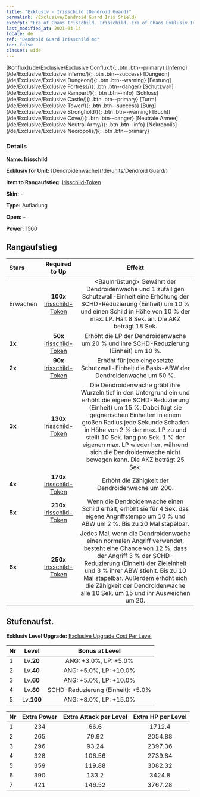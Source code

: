 ```yaml
---
title: "Exklusiv - Irisschild (Dendroid Guard)"
permalink: /Exclusive/Dendroid Guard Iris Shield/
excerpt: "Era of Chaos Irisschild. Irisschild. Era of Chaos Exklusiv Irisschild. Dendroidenwache Exklusiv."
last_modified_at: 2021-04-14
locale: de
ref: "Dendroid Guard Irisschild.md"
toc: false
classes: wide
---
```

 [Konflux](/de/Exclusive/Exclusive Conflux/){: .btn .btn--primary} [Inferno](/de/Exclusive/Exclusive Inferno/){: .btn .btn--success} [Dungeon](/de/Exclusive/Exclusive Dungeon/){: .btn .btn--warning} [Festung](/de/Exclusive/Exclusive Fortress/){: .btn .btn--danger} [Schutzwall](/de/Exclusive/Exclusive Rampart/){: .btn .btn--info} [Schloss](/de/Exclusive/Exclusive Castle/){: .btn .btn--primary} [Turm](/de/Exclusive/Exclusive Tower/){: .btn .btn--success} [Burg](/de/Exclusive/Exclusive Stronghold/){: .btn .btn--warning} [Bucht](/de/Exclusive/Exclusive Cove/){: .btn .btn--danger} [Neutrale Armee](/de/Exclusive/Exclusive Neutral Army/){: .btn .btn--info} [Nekropolis](/de/Exclusive/Exclusive Necropolis/){: .btn .btn--primary} 

### Details
 **Name: Irisschild** 

 **Exklusiv for Unit:** [Dendroidenwache](/de/units/Dendroid Guard/) 

 **Item to Rangaufstieg:** [Irisschild-Token](/de/Items/con_913/)

 **Skin:** -

 **Type:** Aufladung

 **Open:** -

 **Power:** 1560

## Rangaufstieg

  |     Stars    |  Required to Up | Effekt |
  |:-------------|:---------------:|:---------------:|
  |  Erwachen  | **100x** [Irisschild-Token](/de/Items/con_913/) | <Baumrüstung> Gewährt der Dendroidenwache und 1 zufälligen Schutzwall-Einheit eine Erhöhung der SCHD-Reduzierung (Einheit) um 10 % und einen Schild in Höhe von 10 % der max. LP. Hält 8 Sek. an. Die AKZ beträgt 18 Sek. |
  | **1x** <i class="fas fa-star"/> | **50x** [Irisschild-Token](/de/Items/con_913/) | Erhöht die LP der Dendroidenwache um 20 % und ihre SCHD-Reduzierung (Einheit) um 10 %. |
  | **2x** <i class="fas fa-star"/> | **90x** [Irisschild-Token](/de/Items/con_913/) | Erhöht für jede eingesetzte Schutzwall-Einheit die Basis-ABW der Dendroidenwache um 50 %. |
  | **3x** <i class="fas fa-star"/> | **130x** [Irisschild-Token](/de/Items/con_913/) | <Tiefe Wurzeln> Die Dendroidenwache gräbt ihre Wurzeln tief in den Untergrund ein und erhöht die eigene SCHD-Reduzierung (Einheit) um 15 %. Dabei fügt sie gegnerischen Einheiten in einem großen Radius jede Sekunde Schaden in Höhe von 2 % der max. LP zu und stellt 10 Sek. lang pro Sek. 1 % der eigenen max. LP wieder her, während sich die Dendroidenwache nicht bewegen kann. Die AKZ beträgt 25 Sek. |
  | **4x** <i class="fas fa-star"/> | **170x** [Irisschild-Token](/de/Items/con_913/) | Erhöht die Zähigkeit der Dendroidenwache um 200. |
  | **5x** <i class="fas fa-star"/> | **210x** [Irisschild-Token](/de/Items/con_913/) | Wenn die Dendroidenwache einen Schild erhält, erhöht sie für 4 Sek. das eigene Angriffstempo um 10 % und ABW um 2 %. Bis zu 20 Mal stapelbar. |
  | **6x** <i class="fas fa-star"/> | **250x** [Irisschild-Token](/de/Items/con_913/) | Jedes Mal, wenn die Dendroidenwache einen normalen Angriff verwendet, besteht eine Chance von 12 %, dass der Angriff 3 % der SCHD-Reduzierung (Einheit) der Zieleinheit und 3 % ihrer ABW stiehlt. Bis zu 10 Mal stapelbar. Außerdem erhöht sich die Zähigkeit der Dendroidenwache alle 10 Sek. um 15 und ihr Ausweichen um 20. |


## Stufenaufst.
 **Exklusiv Level Upgrade:** [Exclusive Upgrade Cost Per Level](/Exclusive/ExclusiveUpgradeCostPerLevel/)

  |  Nr  |   Level  | Bonus at Level |
  |:-----|:--------:|:--------------:|
  | 1 | Lv.**20** | ANG: +3.0%, LP: +5.0% |
  | 2 | Lv.**40** | ANG: +5.0%, LP: +10.0% |
  | 3 | Lv.**60** | ANG: +5.0%, LP: +10.0% |
  | 4 | Lv.**80** | SCHD-Reduzierung (Einheit): +5.0% |
  | 5 | Lv.**100** | ANG: +8.0%, LP: +15.0% |


  |  Nr  |  Extra Power | Extra Attack per Level | Extra HP per Level |
  |:-----|:--------:|:--------:|:--------:|
  | 1 | 234 | 66.6 | 1712.4 |
  | 2 | 265 | 79.92 | 2054.88 |
  | 3 | 296 | 93.24 | 2397.36 |
  | 4 | 328 | 106.56 | 2739.84 |
  | 5 | 359 | 119.88 | 3082.32 |
  | 6 | 390 | 133.2 | 3424.8 |
  | 7 | 421 | 146.52 | 3767.28 |


